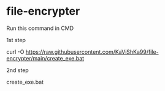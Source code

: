 # file-encrypter

Run this command in CMD 

1st step

curl -O https://raw.githubusercontent.com/KaViShKa99/file-encrypter/main/create_exe.bat 

2nd step

create_exe.bat